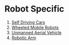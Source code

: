 # Robot Specific
1. [Self Driving Cars](./Self_Driving_Cars.md)
2. [Wheeled Mobile Robots](./Wheeled_Mobile_Robot.md)
3. [Unmanned Aerial Vehicle](./Unmanned_Aerial_Vehicle.md)
4. [Robotic Arm](./Robotic_Arm.md)
